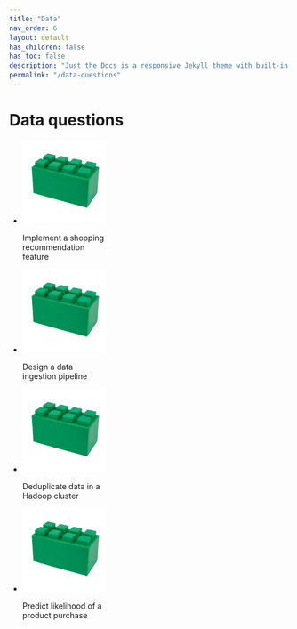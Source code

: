 ```yaml
---
title: "Data"
nav_order: 6
layout: default
has_children: false
has_toc: false
description: "Just the Docs is a responsive Jekyll theme with built-in search that is easily customizable and hosted on GitHub Pages."
permalink: "/data-questions"
---
```



# Data questions

<ul class="list-style-none">
    <li class="d-inline-block v-align-top mr-4" style="width: 150px;">
        <img src="/data/q1/cover.png" />
        <p>Implement a shopping recommendation feature</p>
    </li>
    <li class="d-inline-block v-align-top mr-4" style="width: 150px;">
        <img src="/data/q2/cover.png" />
        <p>Design a data ingestion pipeline</p>
    </li>
    <li class="d-inline-block v-align-top mr-4" style="width: 150px;">
        <img src="/data/q3/cover.png" />
        <p>Deduplicate data in a Hadoop cluster</p>
    </li>
    <li class="d-inline-block v-align-top mr-4" style="width: 150px;">
        <img src="/data/q4/cover.png" />
        <p>Predict likelihood of a product purchase</p>
    </li>
</ul>

